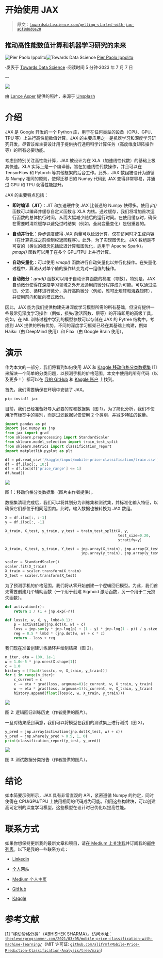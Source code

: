 # 开始使用 JAX

> 原文：[`towardsdatascience.com/getting-started-with-jax-a6f8d8d0e20`](https://towardsdatascience.com/getting-started-with-jax-a6f8d8d0e20)

## 推动高性能数值计算和机器学习研究的未来

[](https://pierpaoloippolito28.medium.com/?source=post_page-----a6f8d8d0e20--------------------------------)![Pier Paolo Ippolito](https://pierpaoloippolito28.medium.com/?source=post_page-----a6f8d8d0e20--------------------------------)[](https://towardsdatascience.com/?source=post_page-----a6f8d8d0e20--------------------------------)![Towards Data Science](https://towardsdatascience.com/?source=post_page-----a6f8d8d0e20--------------------------------) [Pier Paolo Ippolito](https://pierpaoloippolito28.medium.com/?source=post_page-----a6f8d8d0e20--------------------------------)

·发表于 [Towards Data Science](https://towardsdatascience.com/?source=post_page-----a6f8d8d0e20--------------------------------) ·阅读时间 5 分钟·2023 年 7 月 7 日

--

![](img/17e806ec59ab7110eb1eb8acbdca9117.png)

由 [Lance Asper](https://unsplash.com/@lance_asper?utm_source=medium&utm_medium=referral) 提供的照片，来源于 [Unsplash](https://unsplash.com/?utm_source=medium&utm_medium=referral)

# 介绍

JAX 是 Google 开发的一个 Python 库，用于在任何类型的设备（CPU、GPU、TPU 等）上进行高性能数值计算。JAX 的主要应用之一是机器学习和深度学习研究开发，尽管该库主要设计用于提供执行通用科学计算任务（高度维度矩阵操作等）的所有必要功能。

考虑到特别关注高性能计算，JAX 被设计为在 XLA（加速线性代数）的基础上极其快速。XLA 实际上是一个编译器，旨在加速线性代数操作，并且可以在 TensorFlow 和 Pytorch 等其他框架的后台工作。此外，JAX 数组被设计为遵循与 Numpy 相同的原则，使得迁移旧的 Numpy 代码到 JAX 变得非常容易，并通过 GPU 和 TPU 获得性能提升。

JAX 的主要特点包括：

+   **即时编译（JIT）**：JIT 和加速硬件使 JAX 比普通的 Numpy 快得多。使用 *jit()* 函数可以编译并缓存自定义函数与 XLA 内核。通过缓存，我们将增加首次运行函数的总体执行时间，从而大幅减少随后的运行时间。在使用缓存时，确保在需要时清除缓存以避免过时结果（例如，全局变量变化）是很重要的。

+   **自动并行化**：异步调度使得 JAX 向量可以延迟计算，仅在访问时才生成内容（在计算完成之前控制权返回程序）。此外，为了实现图优化，JAX 数组是不可变的（类似的概念包括延迟计算和图优化，适用于 Apache Spark）。*pmap()* 函数可以用于在多个 GPU/TPU 上并行计算。

+   **自动矢量化**：可以使用 *vmap()* 函数进行自动矢量化以并行化操作。在矢量化过程中，算法从对单个值的操作转变为对一组值的操作。

+   **自动微分**：*grad()* 函数可以用于自动计算函数的梯度（导数）。特别是，JAX 自动微分使得在深度学习领域之外开发通用的微分程序成为可能。可以通过递归、分支、循环进行微分，执行高阶微分（例如，雅可比矩阵和海森矩阵），并使用前向和反向模式微分。

因此，JAX 能为我们提供构建先进深度学习模型所需的所有基础，但没有提供一些最常见深度学习操作（例如，损失/激活函数、层等）的开箱即用的高级工具。例如，在 ML 训练过程中学到的模型参数可以存储在 JAX 的 Pytree 结构中。考虑到 JAX 提供的所有优势，不同的深度学习框架已经在其基础上构建，例如 Haiku（由 DeepMind 使用）和 Flax（由 Google Brain 使用）。

# 演示

作为本文的一部分，我们将看到如何使用 JAX 和 [Kaggle 移动价格分类数据集](https://www.kaggle.com/datasets/iabhishekofficial/mobile-price-classification) [1] 来解决一个简单的分类问题，以预测手机的价格范围。本文中使用的所有代码（以及更多！）都可以在 [我的 GitHub](https://github.com/pierpaolo28) 和 [Kaggle 账户](https://www.kaggle.com/pierpaolo28) 上找到。

首先，我们需要确保在环境中安装了 JAX。

```py
pip install jax
```

目前，我们已经准备好导入必要的库和数据集（图 1）。为了简化分析，我们不使用所有标签中的类别，而是过滤数据以仅使用 2 个类别，并减少特征的数量。

```py
import pandas as pd
import jax.numpy as jnp
from jax import grad
from sklearn.preprocessing import StandardScaler
from sklearn.model_selection import train_test_split
from sklearn.metrics import classification_report
import matplotlib.pyplot as plt

df = pd.read_csv('/kaggle/input/mobile-price-classification/train.csv')
df = df.iloc[:, 10:]
df = df.loc[df['price_range'] <= 1]
df.head()
```

![](img/650db3e4167067f50af65e416b5a9563.png)

图 1：移动价格分类数据集（图片由作者提供）。

数据集清理完成后，我们可以将其划分为训练集和测试集，并标准化输入特征，以确保它们都位于相同范围内。此时，输入数据也被转换为 JAX 数组。

```py
X = df.iloc[:, :-1]
y = df.iloc[:, -1]

X_train, X_test, y_train, y_test = train_test_split(X, y, 
                                                    test_size=0.20, 
                                                    stratify=y)

X_train, X_test, y_train, Y_test = jnp.array(X_train), jnp.array(X_test), \
                                   jnp.array(y_train), jnp.array(y_test)

scaler = StandardScaler()
scaler.fit(X_train)
X_train = scaler.transform(X_train)
X_test = scaler.transform(X_test)
```

为了预测手机的价格范围，我们将从零开始创建一个逻辑回归模型。为此，我们首先需要创建几个辅助函数（一个用于创建 Sigmoid 激活函数，另一个用于二元损失函数）。

```py
def activation(r):
    return 1 / (1 + jnp.exp(-r))

def loss(c, w, X, y, lmbd=0.1):
    p = activation(jnp.dot(X, w) + c)
    loss = jnp.sum(y * jnp.log(p) + (1 - y) * jnp.log(1 - p)) / y.size
    reg = 0.5 * lmbd * (jnp.dot(w, w) + c * c) 
    return - loss + reg 
```

我们现在准备创建训练循环并绘制结果（图 2）。

```py
n_iter, eta = 100, 1e-1
w = 1.0e-5 * jnp.ones(X.shape[1])
c = 1.0
history = [float(loss(c, w, X_train, y_train))]
for i in range(n_iter):
    c_current = c
    c -= eta * grad(loss, argnums=0)(c_current, w, X_train, y_train)
    w -= eta * grad(loss, argnums=1)(c_current, w, X_train, y_train)
    history.append(float(loss(c, w, X_train, y_train)))
```

![](img/6204d9b6d257691a91df3ceb667ba819.png)

图 2: 逻辑回归训练历史（作者提供的图片）。

一旦对结果感到满意，我们可以将模型在我们的测试集上进行测试（图 3）。

```py
y_pred = jnp.array(activation(jnp.dot(X_test, w) + c))
y_pred = jnp.where(y_pred > 0.5, 1, 0) 
print(classification_report(y_test, y_pred))
```

![](img/effce9fd630a04de06c437405e3f83b1.png)

图 3: 测试数据分类报告（作者提供的图片）。

# 结论

如本简要示例所示，JAX 具有非常直观的 API，紧密遵循 Numpy 的约定，同时使得在 CPU/GPU/TPU 上使用相同的代码成为可能。利用这些构建块，可以创建高可定制的深度学习模型，这些模型在设计时已优化以提高性能。

# 联系方式

如果你想保持更新我的最新文章和项目，请[在 Medium 上关注我](https://pierpaoloippolito28.medium.com/subscribe)并订阅我的[邮件列表](http://eepurl.com/gwO-Dr)。以下是我的一些联系方式：

+   [Linkedin](https://uk.linkedin.com/in/pier-paolo-ippolito-202917146)

+   [个人网站](https://pierpaolo28.github.io/)

+   [Medium 个人主页](https://towardsdatascience.com/@pierpaoloippolito28)

+   [GitHub](https://github.com/pierpaolo28)

+   [Kaggle](https://www.kaggle.com/pierpaolo28)

# 参考文献

[1] “移动价格分类”（ABHISHEK SHARMA）。访问地址：[`thecleverprogrammer.com/2021/03/05/mobile-price-classification-with-machine-learning/`](https://thecleverprogrammer.com/2021/03/05/mobile-price-classification-with-machine-learning/)（MIT 许可证: [`github.com/alifrmf/Mobile-Price-Prediction-Classification-Analysis/tree/main`](https://github.com/alifrmf/Mobile-Price-Prediction-Classification-Analysis/tree/main)）
